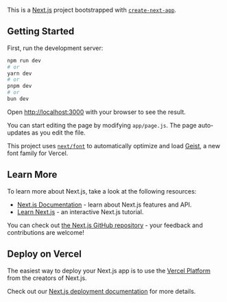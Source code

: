 This is a [Next.js](https://nextjs.org) project bootstrapped with [`create-next-app`](https://github.com/vercel/next.js/tree/canary/packages/create-next-app).

## Getting Started

First, run the development server:

```bash
npm run dev
# or
yarn dev
# or
pnpm dev
# or
bun dev
```

Open [http://localhost:3000](http://localhost:3000) with your browser to see the result.

You can start editing the page by modifying `app/page.js`. The page auto-updates as you edit the file.

This project uses [`next/font`](https://nextjs.org/docs/app/building-your-application/optimizing/fonts) to automatically optimize and load [Geist](https://vercel.com/font), a new font family for Vercel.

## Learn More

To learn more about Next.js, take a look at the following resources:

- [Next.js Documentation](https://nextjs.org/docs) - learn about Next.js features and API.
- [Learn Next.js](https://nextjs.org/learn) - an interactive Next.js tutorial.

You can check out [the Next.js GitHub repository](https://github.com/vercel/next.js) - your feedback and contributions are welcome!

## Deploy on Vercel

The easiest way to deploy your Next.js app is to use the [Vercel Platform](https://vercel.com/new?utm_medium=default-template&filter=next.js&utm_source=create-next-app&utm_campaign=create-next-app-readme) from the creators of Next.js.

Check out our [Next.js deployment documentation](https://nextjs.org/docs/app/building-your-application/deploying) for more details.









<!-- # DO NOT REMOVE. CLOUDLINUX PASSENGER CONFIGURATION BEGIN
PassengerAppRoot "/home/pramodmaloo/malo"
PassengerBaseURI "/"
PassengerNodejs "/home/pramodmaloo/nodevenv/malo/18/bin/node"
PassengerAppType node
PassengerStartupFile server.js
# DO NOT REMOVE. CLOUDLINUX PASSENGER CONFIGURATION END
# Ensure CSS and JS files are served with the correct MIME type
AddType text/css .css
AddType application/javascript .js

# Existing Passenger configuration

<IfModule mod_rewrite.c>
  RewriteEngine On
  RewriteBase /

  # Ensure _next/static, _next/image, and other static resources are served directly
  RewriteRule ^_next/static/(.*)$ - [L]
  RewriteRule ^_next/image/(.*)$ - [L]
  RewriteRule ^static/(.*)$ - [L]

  # Allow direct access to all static image files
  RewriteRule ^(.*\.(png|jpg|jpeg|gif|svg|webp|ico))$ - [L]

  # Redirect all other requests to the Next.js app
  RewriteCond %{REQUEST_FILENAME} !-f
  RewriteCond %{REQUEST_FILENAME} !-d
  RewriteRule ^(.*)$ /$1 [L]
</IfModule> -->
